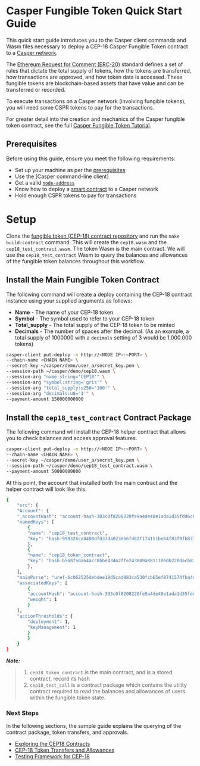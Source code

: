 
# Casper Fungible Token Quick Start Guide

This quick start guide introduces you to the Casper client commands and Wasm files necessary to deploy a CEP-18 Casper Fungible Token contract to a [Casper network](https://cspr.live).

The [Ethereum Request for Comment (ERC-20)](https://eips.ethereum.org/EIPS/eip-20#specification) standard defines a set of rules that dictate the total supply of tokens, how the tokens are transferred, how transactions are approved, and how token data is accessed. These fungible tokens are blockchain-based assets that have value and can be transferred or recorded.

To execute transactions on a Casper network (involving fungible tokens), you will need some CSPR tokens to pay for the transactions.

For greater detail into the creation and mechanics of the Casper fungible token contract, see the full [Casper Fungible Token Tutorial](https://github.com/casper-ecosystem/cep18/blob/master/TUTORIAL.md).

## Prerequisites

Before using this guide, ensure you meet the following requirements:

-   Set up your machine as per the [prerequisites](https://docs.casper.network/developers/prerequisites/)
-   Use the [Casper command-line client]
-   Get a valid [`node-address`](https://cspr.live/tools/peers)
-   Know how to deploy a [smart contract](https://docs.casper.network/developers/dapps/sending-deploys/) to a Casper network
-   Hold enough CSPR tokens to pay for transactions

# Setup

Clone the [fungible token (CEP-18) contract repository](https://github.com/casper-ecosystem/cep18) and run the `make build-contract` command. This will create the `cep18.wasm` and the `cep18_test_contract.wasm`. The token Wasm is the main contract. We will use the `cep18_test_contract` Wasm to query the balances and allowances of the fungible token balances throughout this workflow.

## Install the Main Fungible Token Contract

The following command will create a deploy containing the CEP-18 contract instance using your supplied arguments as follows:

- **Name** - The name of your CEP-18 token
- **Symbol** - The symbol used to refer to your CEP-18 token
- **Total_supply** - The total supply of the CEP-18 token to be minted
- **Decimals** - The number of spaces after the decimal. (As an example, a total supply of 1000000 with a `decimals` setting of 3 would be 1,000.000 tokens)

```bash
casper-client put-deploy -n http://<NODE IP>:<PORT> \
--chain-name <CHAIN NAME> \
--secret-key ~/casper/demo/user_a/secret_key.pem \
--session-path ~/casper/demo/cep18.wasm \
--session-arg "name:string='CEP18'" \
--session-arg "symbol:string='gris'" \
--session-arg "total_supply:u256='100'" \
--session-arg "decimals:u8='1'" \
--payment-amount 150000000000
```

## Install the `cep18_test_contract` Contract Package

The following command will install the CEP-18 helper contract that allows you to check balances and access approval features.

```bash
casper-client put-deploy -n http://<NODE IP>:<PORT> \
--chain-name <CHAIN NAME> \
--secret-key ~/casper/demo/user_a/secret_key.pem \
--session-path ~/casper/demo/cep18_test_contract.wasm \
--payment-amount 50000000000
```

At this point, the account that installed both the main contract and the helper contract will look like this.

```bash
{
	"src": {
	"Account": {
	"_accountHash": "account-hash-303c0f8208220fe9a4de40e1ada1d35fdd6c678877908f01fddb2a56502d67fd",
	"namedKeys": [
		{
		"name": "cep18_test_contract",
		"key": "hash-999326ca8408dfd37da023eb6fd82f174151be64f83f9fb837632a0d69fd4c7e"
		},
		{
		"name": "cep18_token_contract",
		"key": "hash-b568f50a64acc8bbe43462ffe243849a88111060b228dacb8f08d42e26985180"
		},
	],
	"mainPurse": "uref-6c062525debdee18d5cad083ca530fcb65ef8741574fba4c97673f4ed00093f7-007",
	"associatedKeys": [
		{
		"accountHash": "account-hash-303c0f8208220fe9a4de40e1ada1d35fdd6c678877908f01fddb2a56502d67fd",
		"weight": 1
		}
	],
	"actionThresholds": {
		"deployment": 1,
		"keyManagement": 1
		}
		}
	}
}
```

**_Note:_**

> 1. `cep18_token_contract` is the main contract, and is a stored contract, record its hash
> 2. `cep18_test_call` is a contract package which contains the utility contract required to read the balances and allowances of users within the fungible token state.

### Next Steps

In the following sections, the sample guide explains the querying of the contract package, token transfers, and approvals.

- [Exploring the CEP18 Contracts](./2-query.md)
- [CEP-18 Token Transfers and Allowances](./3-transfer.md)
- [Testing Framework for CEP-18](./4-tests.md)